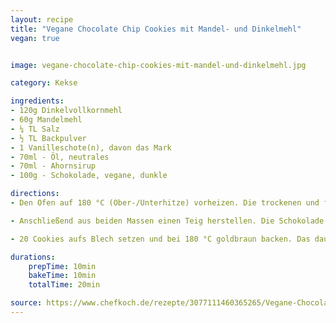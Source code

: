 ```yaml
---
layout: recipe
title: "Vegane Chocolate Chip Cookies mit Mandel- und Dinkelmehl"
vegan: true


image: vegane-chocolate-chip-cookies-mit-mandel-und-dinkelmehl.jpg

category: Kekse

ingredients:
- 120g Dinkelvollkornmehl
- 60g Mandelmehl
- ¼ TL Salz
- ½ TL Backpulver
- 1 Vanilleschote(n), davon das Mark
- 70ml - Öl, neutrales
- 70ml - Ahornsirup
- 100g - Schokolade, vegane, dunkle

directions:
- Den Ofen auf 180 °C (Ober-/Unterhitze) vorheizen. Die trockenen und feuchten Zutaten getrennt voneinander in zwei Schüsseln vermischen.

- Anschließend aus beiden Massen einen Teig herstellen. Die Schokolade grob hacken und unterheben.

- 20 Cookies aufs Blech setzen und bei 180 °C goldbraun backen. Das dauert, je nach Ofen, etwa 10 Minuten. 

durations:
    prepTime: 10min
    bakeTime: 10min
    totalTime: 20min

source: https://www.chefkoch.de/rezepte/3077111460365265/Vegane-Chocolate-Chip-Cookies-mit-Mandel-und-Dinkelmehl.html
---
```

